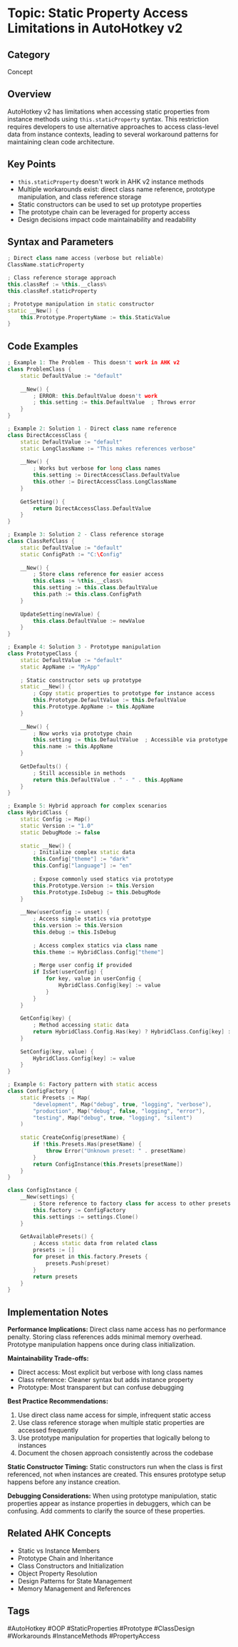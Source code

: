 # Topic: Static Property Access Limitations in AutoHotkey v2

## Category

Concept

## Overview

AutoHotkey v2 has limitations when accessing static properties from instance methods using `this.staticProperty` syntax. This restriction requires developers to use alternative approaches to access class-level data from instance contexts, leading to several workaround patterns for maintaining clean code architecture.

## Key Points

- `this.staticProperty` doesn't work in AHK v2 instance methods
- Multiple workarounds exist: direct class name reference, prototype manipulation, and class reference storage
- Static constructors can be used to set up prototype properties
- The prototype chain can be leveraged for property access
- Design decisions impact code maintainability and readability

## Syntax and Parameters

```cpp
; Direct class name access (verbose but reliable)
ClassName.staticProperty

; Class reference storage approach
this.classRef := %this.__class%
this.classRef.staticProperty

; Prototype manipulation in static constructor
static __New() {
    this.Prototype.PropertyName := this.StaticValue
}
```

## Code Examples

```cpp
; Example 1: The Problem - This doesn't work in AHK v2
class ProblemClass {
    static DefaultValue := "default"
    
    __New() {
        ; ERROR: this.DefaultValue doesn't work
        ; this.setting := this.DefaultValue  ; Throws error
    }
}

; Example 2: Solution 1 - Direct class name reference
class DirectAccessClass {
    static DefaultValue := "default"
    static LongClassName := "This makes references verbose"
    
    __New() {
        ; Works but verbose for long class names
        this.setting := DirectAccessClass.DefaultValue
        this.other := DirectAccessClass.LongClassName
    }
    
    GetSetting() {
        return DirectAccessClass.DefaultValue
    }
}

; Example 3: Solution 2 - Class reference storage
class ClassRefClass {
    static DefaultValue := "default"
    static ConfigPath := "C:\Config"
    
    __New() {
        ; Store class reference for easier access
        this.class := %this.__class%
        this.setting := this.class.DefaultValue
        this.path := this.class.ConfigPath
    }
    
    UpdateSetting(newValue) {
        this.class.DefaultValue := newValue
    }
}

; Example 4: Solution 3 - Prototype manipulation
class PrototypeClass {
    static DefaultValue := "default"
    static AppName := "MyApp"
    
    ; Static constructor sets up prototype
    static __New() {
        ; Copy static properties to prototype for instance access
        this.Prototype.DefaultValue := this.DefaultValue
        this.Prototype.AppName := this.AppName
    }
    
    __New() {
        ; Now works via prototype chain
        this.setting := this.DefaultValue  ; Accessible via prototype
        this.name := this.AppName
    }
    
    GetDefaults() {
        ; Still accessible in methods
        return this.DefaultValue . " - " . this.AppName
    }
}

; Example 5: Hybrid approach for complex scenarios
class HybridClass {
    static Config := Map()
    static Version := "1.0"
    static DebugMode := false
    
    static __New() {
        ; Initialize complex static data
        this.Config["theme"] := "dark"
        this.Config["language"] := "en"
        
        ; Expose commonly used statics via prototype
        this.Prototype.Version := this.Version
        this.Prototype.IsDebug := this.DebugMode
    }
    
    __New(userConfig := unset) {
        ; Access simple statics via prototype
        this.version := this.Version
        this.debug := this.IsDebug
        
        ; Access complex statics via class name
        this.theme := HybridClass.Config["theme"]
        
        ; Merge user config if provided
        if IsSet(userConfig) {
            for key, value in userConfig {
                HybridClass.Config[key] := value
            }
        }
    }
    
    GetConfig(key) {
        ; Method accessing static data
        return HybridClass.Config.Has(key) ? HybridClass.Config[key] : ""
    }
    
    SetConfig(key, value) {
        HybridClass.Config[key] := value
    }
}

; Example 6: Factory pattern with static access
class ConfigFactory {
    static Presets := Map(
        "development", Map("debug", true, "logging", "verbose"),
        "production", Map("debug", false, "logging", "error"),
        "testing", Map("debug", true, "logging", "silent")
    )
    
    static CreateConfig(presetName) {
        if !this.Presets.Has(presetName) {
            throw Error("Unknown preset: " . presetName)
        }
        return ConfigInstance(this.Presets[presetName])
    }
}

class ConfigInstance {
    __New(settings) {
        ; Store reference to factory class for access to other presets
        this.factory := ConfigFactory
        this.settings := settings.Clone()
    }
    
    GetAvailablePresets() {
        ; Access static data from related class
        presets := []
        for preset in this.factory.Presets {
            presets.Push(preset)
        }
        return presets
    }
}
```

## Implementation Notes

**Performance Implications:** Direct class name access has no performance penalty. Storing class references adds minimal memory overhead. Prototype manipulation happens once during class initialization.

**Maintainability Trade-offs:**
- Direct access: Most explicit but verbose with long class names
- Class reference: Cleaner syntax but adds instance property
- Prototype: Most transparent but can confuse debugging

**Best Practice Recommendations:**
1. Use direct class name access for simple, infrequent static access
2. Use class reference storage when multiple static properties are accessed frequently
3. Use prototype manipulation for properties that logically belong to instances
4. Document the chosen approach consistently across the codebase

**Static Constructor Timing:** Static constructors run when the class is first referenced, not when instances are created. This ensures prototype setup happens before any instance creation.

**Debugging Considerations:** When using prototype manipulation, static properties appear as instance properties in debuggers, which can be confusing. Add comments to clarify the source of these properties.

## Related AHK Concepts

- Static vs Instance Members
- Prototype Chain and Inheritance
- Class Constructors and Initialization
- Object Property Resolution
- Design Patterns for State Management
- Memory Management and References

## Tags

#AutoHotkey #OOP #StaticProperties #Prototype #ClassDesign #Workarounds #InstanceMethods #PropertyAccess